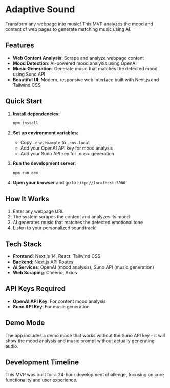 # Adaptive Sound

Transform any webpage into music! This MVP analyzes the mood and content of web pages to generate matching music using AI.

## Features

- **Web Content Analysis**: Scrape and analyze webpage content
- **Mood Detection**: AI-powered mood analysis using OpenAI
- **Music Generation**: Generate music that matches the detected mood using Suno API
- **Beautiful UI**: Modern, responsive web interface built with Next.js and Tailwind CSS

## Quick Start

1. **Install dependencies**:
   ```bash
   npm install
   ```

2. **Set up environment variables**:
   - Copy `.env.example` to `.env.local`
   - Add your OpenAI API key for mood analysis
   - Add your Suno API key for music generation

3. **Run the development server**:
   ```bash
   npm run dev
   ```

4. **Open your browser** and go to `http://localhost:3000`

## How It Works

1. Enter any webpage URL
2. The system scrapes the content and analyzes its mood
3. AI generates music that matches the detected emotional tone
4. Listen to your personalized soundtrack!

## Tech Stack

- **Frontend**: Next.js 14, React, Tailwind CSS
- **Backend**: Next.js API Routes
- **AI Services**: OpenAI (mood analysis), Suno API (music generation)
- **Web Scraping**: Cheerio, Axios

## API Keys Required

- **OpenAI API Key**: For content mood analysis
- **Suno API Key**: For music generation

## Demo Mode

The app includes a demo mode that works without the Suno API key - it will show the mood analysis and music prompt without actually generating audio.

## Development Timeline

This MVP was built for a 24-hour development challenge, focusing on core functionality and user experience.